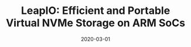 ---
title: "LeapIO: Efficient and Portable Virtual NVMe Storage on ARM SoCs"
authors: ["Huaicheng Li", "Minghao Hao", "Stanko Novakovic", "Vaibhav Gogte", "Sivaramakrishnan Govindan", "Dan R. K. Ports", "Irene Zhang", "Arvind Krishnamurthy", "Thomas Anderson", "Jayaram Mudigonda"]
date: 2020-03-01
publication_types: ["1"]
publication: "In 25th ACM International Conference on Architectural Support for Programming Languages and Operating Systems (ASPLOS)"
publication_short: "ASPLOS '20"
abstract: ""
featured: false
image:
  caption: ""
  focal_point: ""
  preview_only: false
url_pdf: "https://huaicheng.github.io/p/asplos20-leapio.pdf"
url_code: ""
url_slides: ""
url_video: ""
url_dataset: ""
url_poster: ""
url_source: ""
math: false
highlight: false
projects: []
slides: ""
--- 